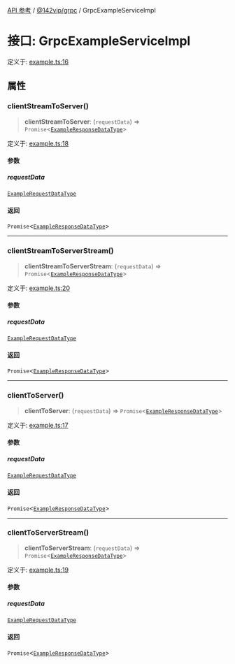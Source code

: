 [API 参考](../../../index.md) / [@142vip/grpc](../index.md) / GrpcExampleServiceImpl

# 接口: GrpcExampleServiceImpl

定义于: [example.ts:16](https://github.com/142vip/core-x/blob/d978b443ed1221c42602080459c0a22aae31b2d5/packages/grpc/src/example.ts#L16)

## 属性

### clientStreamToServer()

> **clientStreamToServer**: (`requestData`) => `Promise`\<[`ExampleResponseDataType`](ExampleResponseDataType.md)\>

定义于: [example.ts:18](https://github.com/142vip/core-x/blob/d978b443ed1221c42602080459c0a22aae31b2d5/packages/grpc/src/example.ts#L18)

#### 参数

##### requestData

[`ExampleRequestDataType`](ExampleRequestDataType.md)

#### 返回

`Promise`\<[`ExampleResponseDataType`](ExampleResponseDataType.md)\>

***

### clientStreamToServerStream()

> **clientStreamToServerStream**: (`requestData`) => `Promise`\<[`ExampleResponseDataType`](ExampleResponseDataType.md)\>

定义于: [example.ts:20](https://github.com/142vip/core-x/blob/d978b443ed1221c42602080459c0a22aae31b2d5/packages/grpc/src/example.ts#L20)

#### 参数

##### requestData

[`ExampleRequestDataType`](ExampleRequestDataType.md)

#### 返回

`Promise`\<[`ExampleResponseDataType`](ExampleResponseDataType.md)\>

***

### clientToServer()

> **clientToServer**: (`requestData`) => `Promise`\<[`ExampleResponseDataType`](ExampleResponseDataType.md)\>

定义于: [example.ts:17](https://github.com/142vip/core-x/blob/d978b443ed1221c42602080459c0a22aae31b2d5/packages/grpc/src/example.ts#L17)

#### 参数

##### requestData

[`ExampleRequestDataType`](ExampleRequestDataType.md)

#### 返回

`Promise`\<[`ExampleResponseDataType`](ExampleResponseDataType.md)\>

***

### clientToServerStream()

> **clientToServerStream**: (`requestData`) => `Promise`\<[`ExampleResponseDataType`](ExampleResponseDataType.md)\>

定义于: [example.ts:19](https://github.com/142vip/core-x/blob/d978b443ed1221c42602080459c0a22aae31b2d5/packages/grpc/src/example.ts#L19)

#### 参数

##### requestData

[`ExampleRequestDataType`](ExampleRequestDataType.md)

#### 返回

`Promise`\<[`ExampleResponseDataType`](ExampleResponseDataType.md)\>
